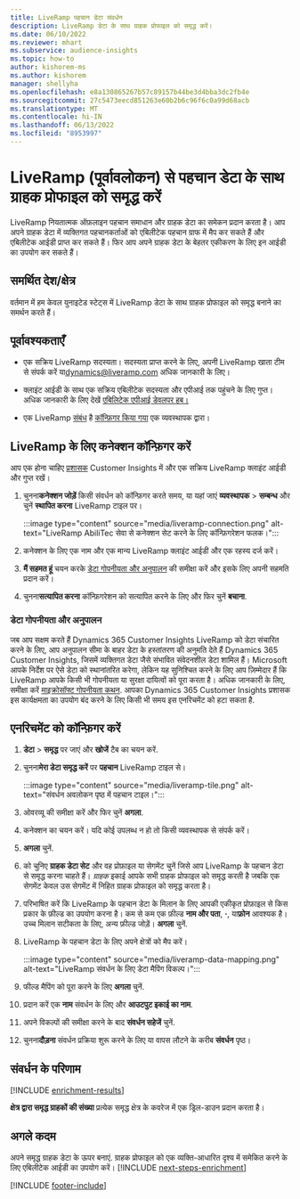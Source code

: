 ```yaml
---
title: LiveRamp पहचान डेटा संवर्धन
description: LiveRamp डेटा के साथ ग्राहक प्रोफाइल को समृद्ध करें।
ms.date: 06/10/2022
ms.reviewer: mhart
ms.subservice: audience-insights
ms.topic: how-to
author: kishorem-ms
ms.author: kishorem
manager: shellyha
ms.openlocfilehash: e8a130865267b57c89157b44be3d4bba3dc2fb4e
ms.sourcegitcommit: 27c5473eecd851263e60b2b6c96f6c0a99d68acb
ms.translationtype: MT
ms.contentlocale: hi-IN
ms.lasthandoff: 06/13/2022
ms.locfileid: "8953997"
---
```

# <a name="enrich-customer-profiles-with-identity-data-from-liveramp-preview"></a>LiveRamp (पूर्वावलोकन) से पहचान डेटा के साथ ग्राहक प्रोफाइल को समृद्ध करें

LiveRamp नियतात्मक ऑफ़लाइन पहचान समाधान और ग्राहक डेटा का समेकन प्रदान करता है। आप अपने ग्राहक डेटा में व्यक्तिगत पहचानकर्ताओं को एबिलीटेक पहचान ग्राफ में मैप कर सकते हैं और एबिलीटेक आईडी प्राप्त कर सकते हैं। फिर आप अपने ग्राहक डेटा के बेहतर एकीकरण के लिए इन आईडी का उपयोग कर सकते हैं।

## <a name="supported-countriesregions"></a>समर्थित देश/क्षेत्र

वर्तमान में हम केवल युनाइटेड स्टेट्स में LiveRamp डेटा के साथ ग्राहक प्रोफाइल को समृद्ध बनाने का समर्थन करते हैं।

## <a name="prerequisites"></a>पूर्वावश्यकताएँ

- एक सक्रिय LiveRamp सदस्यता। सदस्यता प्राप्त करने के लिए, अपनी LiveRamp खाता टीम से संपर्क करें या[dynamics@liveramp.com](mailto:dynamics@liveramp.com) अधिक जानकारी के लिए।

- क्लाइंट आईडी के साथ एक सक्रिय एबिलीटेक सदस्यता और एपीआई तक पहुंचने के लिए गुप्त। अधिक जानकारी के लिए देखें [एबिलिटेक एपीआई डेवलपर हब।](https://developers.liveramp.com/abilitec-api/)

- एक LiveRamp [संबंध](connections.md) है [कॉन्फ़िगर किया गया](#configure-the-connection-for-liveramp) एक व्यवस्थापक द्वारा।

## <a name="configure-the-connection-for-liveramp"></a>LiveRamp के लिए कनेक्शन कॉन्फ़िगर करें

आप एक होना चाहिए [प्रशासक](permissions.md#admin) Customer Insights में और एक सक्रिय LiveRamp क्लाइंट आईडी और गुप्त रखें।

1. चुनना**कनेक्शन जोड़ें** किसी संवर्धन को कॉन्फ़िगर करते समय, या यहां जाएं **व्यवस्थापक** > **सम्बन्ध** और चुनें **स्थापित करना** LiveRamp टाइल पर।

   :::image type="content" source="media/liveramp-connection.png" alt-text="LiveRamp AbiliTec सेवा से कनेक्शन सेट करने के लिए कॉन्फ़िगरेशन फलक।":::

1. कनेक्शन के लिए एक नाम और एक मान्य LiveRamp क्लाइंट आईडी और एक रहस्य दर्ज करें।

1. **मैं सहमत हूं** चयन करके [डेटा गोपनीयता और अनुपालन](#data-privacy-and-compliance) की समीक्षा करें और इसके लिए अपनी सहमति प्रदान करें।

1. चुनना**सत्यापित करना** कॉन्फ़िगरेशन को सत्यापित करने के लिए और फिर चुनें **बचाना**.

### <a name="data-privacy-and-compliance"></a>डेटा गोपनीयता और अनुपालन

जब आप सक्षम करते हैं Dynamics 365 Customer Insights LiveRamp को डेटा संचारित करने के लिए, आप अनुपालन सीमा के बाहर डेटा के हस्तांतरण की अनुमति देते हैं Dynamics 365 Customer Insights, जिसमें व्यक्तिगत डेटा जैसे संभावित संवेदनशील डेटा शामिल हैं। Microsoft आपके निर्देश पर ऐसे डेटा को स्थानांतरित करेगा, लेकिन यह सुनिश्चित करने के लिए आप ज़िम्मेदार हैं कि LiveRamp आपके किसी भी गोपनीयता या सुरक्षा दायित्वों को पूरा करता है। अधिक जानकारी के लिए, समीक्षा करें [माइक्रोसॉफ्ट गोपनीयता कथन](https://go.microsoft.com/fwlink/?linkid=396732). आपका Dynamics 365 Customer Insights प्रशासक इस कार्यक्षमता का उपयोग बंद करने के लिए किसी भी समय इस एनरिचमेंट को हटा सकता है.

## <a name="configure-the-enrichment"></a>एनरिचमेंट को कॉन्फ़िगर करें

1. **डेटा** > **समृद्ध** पर जाएं और **खोजें** टैब का चयन करें.

1. चुनना**मेरा डेटा समृद्ध करें** पर **पहचान** LiveRamp टाइल से।

   :::image type="content" source="media/liveramp-tile.png" alt-text="संवर्धन अवलोकन पृष्ठ में पहचान टाइल।":::

1. ओवरव्यू की समीक्षा करें और फिर चुनें **अगला**.

1. कनेक्शन का चयन करें। यदि कोई उपलब्ध न हो तो किसी व्यवस्थापक से संपर्क करें।

1. **अगला** चुनें.

1. को चुनिए **ग्राहक डेटा सेट** और वह प्रोफ़ाइल या सेगमेंट चुनें जिसे आप LiveRamp के पहचान डेटा से समृद्ध करना चाहते हैं। *ग्राहक* इकाई आपके सभी ग्राहक प्रोफाइल को समृद्ध करती है जबकि एक सेगमेंट केवल उस सेगमेंट में निहित ग्राहक प्रोफाइल को समृद्ध करता है।

1. परिभाषित करें कि LiveRamp के पहचान डेटा के मिलान के लिए आपकी एकीकृत प्रोफ़ाइल से किस प्रकार के फ़ील्ड का उपयोग करना है। कम से कम एक फ़ील्ड **नाम और पता**, **·**, या**फ़ोन** आवश्यक है। उच्च मिलान सटीकता के लिए, अन्य फ़ील्ड जोड़ें। **अगला** चुनें.

1. LiveRamp के पहचान डेटा के लिए अपने क्षेत्रों को मैप करें।

   :::image type="content" source="media/liveramp-data-mapping.png" alt-text="LiveRamp संवर्धन के लिए डेटा मैपिंग विकल्प।":::

1. फील्ड मैपिंग को पूरा करने के लिए **अगला** चुनें.

1. प्रदान करें एक **नाम** संवर्धन के लिए और **आउटपुट इकाई का नाम**.

1. अपने विकल्पों की समीक्षा करने के बाद **संवर्धन सहेजें** चुनें.

1. चुनना**दौड़ना** संवर्धन प्रक्रिया शुरू करने के लिए या वापस लौटने के करीब **संवर्धन** पृष्ठ।

## <a name="enrichment-results"></a>संवर्धन के परिणाम

[!INCLUDE [enrichment-results](includes/enrichment-results.md)]

**क्षेत्र द्वारा समृद्ध ग्राहकों की संख्या** प्रत्येक समृद्ध क्षेत्र के कवरेज में एक ड्रिल-डाउन प्रदान करता है।

## <a name="next-steps"></a>अगले कदम

अपने समृद्ध ग्राहक डेटा के ऊपर बनाएं. ग्राहक प्रोफाइल को एक व्यक्ति-आधारित दृश्य में समेकित करने के लिए एबिलीटेक आईडी का उपयोग करें।
[!INCLUDE [next-steps-enrichment](includes/next-steps-enrichment.md)]

[!INCLUDE [footer-include](includes/footer-banner.md)]
